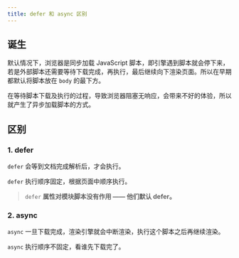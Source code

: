 ```yaml
---
title: defer 和 async 区别
---
```


## 诞生

默认情况下，浏览器是同步加载 JavaScript 脚本，即引擎遇到脚本就会停下来，若是外部脚本还需要等待下载完成，再执行，最后继续向下渲染页面。所以在早期都默认将脚本放在 `body` 的最下方。

在等待脚本下载及执行的过程，导致浏览器阻塞无响应，会带来不好的体验，所以就产生了异步加载脚本的方式。



## 区别

### 1. defer

`defer` 会等到文档完成解析后，才会执行。

`defer` 执行顺序固定，根据页面中顺序执行。

> `defer` **属性对模块脚本没有作用 —— 他们默认 defer。**

### 2. async

`async` 一旦下载完成，渲染引擎就会中断渲染，执行这个脚本之后再继续渲染。

`async` 执行顺序不固定，看谁先下载完了。